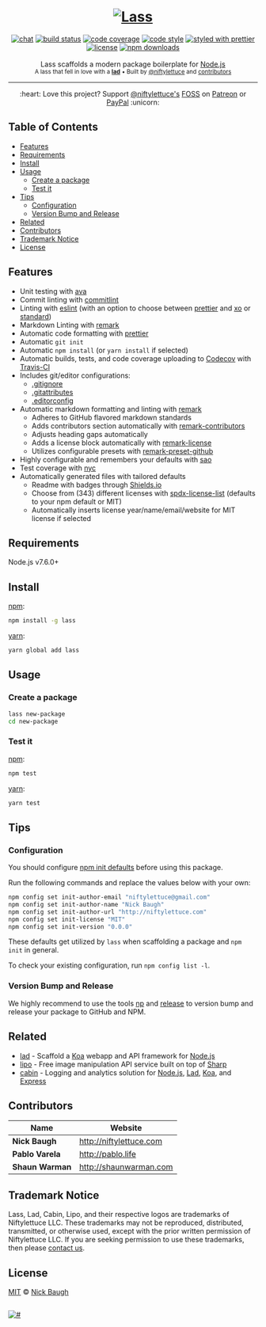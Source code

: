 <h1 align="center">
  <a href="https://lass.js.org"><img src="https://cdn.rawgit.com/lassjs/lass/e39cd571/media/lass.png" alt="Lass" /></a>
</h1>
<div align="center">
  <a href="http://slack.crocodilejs.com"><img src="http://slack.crocodilejs.com/badge.svg" alt="chat" /></a>
  <a href="https://travis-ci.com/lassjs/lass"><img src="https://travis-ci.com/lassjs/lass.svg?branch=master" alt="build status" /></a>
  <a href="https://codecov.io/github/lassjs/lass"><img src="https://img.shields.io/codecov/c/github/lassjs/lass/master.svg" alt="code coverage" /></a>
  <a href="https://github.com/sindresorhus/xo"><img src="https://img.shields.io/badge/code_style-XO-5ed9c7.svg" alt="code style" /></a>
  <a href="https://github.com/prettier/prettier"><img src="https://img.shields.io/badge/styled_with-prettier-ff69b4.svg" alt="styled with prettier" /></a>
  <a href="LICENSE"><img src="https://img.shields.io/github/license/lassjs/lass.svg" alt="license" /></a>
  <a href="https://npm.im/lass"><img src="https://img.shields.io/npm/dt/lass.svg" alt="npm downloads" /></a>
</div>
<br />

<div align="center">
  Lass scaffolds a modern package boilerplate for <a href="https://nodejs.org">Node.js</a>
</div>

<div align="center">
  <sub>
    A lass that fell in love with a <a href="https://lad.js.org"><strong>lad</strong></a>
    &bull; Built by <a href="https://github.com/niftylettuce">@niftylettuce</a>
    and <a href="#contributors">contributors</a>
  </sub>
</div>

<hr />

<div align="center">:heart: Love this project? Support <a href="https://github.com/niftylettuce" target="_blank">@niftylettuce's</a> <a href="https://en.wikipedia.org/wiki/Free_and_open-source_software" target="_blank">FOSS</a> on <a href="https://patreon.com/niftylettuce" target="_blank">Patreon</a> or <a href="https://paypal.me/niftylettuce">PayPal</a> :unicorn:</div>


## Table of Contents

* [Features](#features)
* [Requirements](#requirements)
* [Install](#install)
* [Usage](#usage)
  * [Create a package](#create-a-package)
  * [Test it](#test-it)
* [Tips](#tips)
  * [Configuration](#configuration)
  * [Version Bump and Release](#version-bump-and-release)
* [Related](#related)
* [Contributors](#contributors)
* [Trademark Notice](#trademark-notice)
* [License](#license)


## Features

* Unit testing with [ava][]
* Commit linting with [commitlint][]
* Linting with [eslint][] (with an option to choose between [prettier][] and [xo][] or [standard][])
* Markdown Linting with [remark][]
* Automatic code formatting with [prettier][]
* Automatic `git init`
* Automatic `npm install` (or `yarn install` if selected)
* Automatic builds, tests, and code coverage uploading to [Codecov][] with [Travis-CI][]
* Includes git/editor configurations:
  * [.gitignore](template/gitignore)
  * [.gitattributes](template/.gitattributes)
  * [.editorconfig](template/.editorconfig)
* Automatic markdown formatting and linting with [remark][]
  * Adheres to GitHub flavored markdown standards
  * Adds contributors section automatically with [remark-contributors][]
  * Adjusts heading gaps automatically
  * Adds a license block automatically with [remark-license][]
  * Utilizes configurable presets with [remark-preset-github][]
* Highly configurable and remembers your defaults with [sao][]
* Test coverage with [nyc][]
* Automatically generated files with tailored defaults
  * Readme with badges through [Shields.io][shields]
  * Choose from (343) different licenses with [spdx-license-list][] (defaults to your npm default or MIT)
  * Automatically inserts license year/name/email/website for MIT license if selected


## Requirements

Node.js v7.6.0+


## Install

[npm][]:

```sh
npm install -g lass
```

[yarn][]:

```sh
yarn global add lass
```


## Usage

### Create a package

```sh
lass new-package
cd new-package
```

### Test it

[npm][]:

```sh
npm test
```

[yarn][]:

```sh
yarn test
```


## Tips

### Configuration

You should configure [npm init defaults][npm-init-defaults] before using this package.

Run the following commands and replace the values below with your own:

```bash
npm config set init-author-email "niftylettuce@gmail.com"
npm config set init-author-name "Nick Baugh"
npm config set init-author-url "http://niftylettuce.com"
npm config set init-license "MIT"
npm config set init-version "0.0.0"
```

These defaults get utilized by `lass` when scaffolding a package and `npm init` in general.

To check your existing configuration, run `npm config list -l`.

### Version Bump and Release

We highly recommend to use the tools [np][] and [release][] to version bump and release your package to GitHub and NPM.


## Related

* [lad][] - Scaffold a [Koa][] webapp and API framework for [Node.js][node]
* [lipo][] - Free image manipulation API service built on top of [Sharp][]
* [cabin][] - Logging and analytics solution for [Node.js][node], [Lad][], [Koa][], and [Express][]


## Contributors

| Name             | Website                   |
| ---------------- | ------------------------- |
| **Nick Baugh**   | <http://niftylettuce.com> |
| **Pablo Varela** | <http://pablo.life>       |
| **Shaun Warman** | <http://shaunwarman.com>  |


## Trademark Notice

Lass, Lad, Cabin, Lipo, and their respective logos are trademarks of Niftylettuce LLC.
These trademarks may not be reproduced, distributed, transmitted, or otherwise used, except with the prior written permission of Niftylettuce LLC.
If you are seeking permission to use these trademarks, then please [contact us](mailto:niftylettuce@gmail.com).


## License

[MIT](LICENSE) © [Nick Baugh](http://niftylettuce.com)


##

<a href="#"><img src="https://cdn.rawgit.com/lassjs/lass/e39cd571/media/lass-footer.png" alt="#" /></a>

[eslint]: https://eslint.org/

[xo]: https://github.com/sindresorhus/xo

[codecov]: https://codecov.io

[travis-ci]: https://travis-ci.com

[ava]: https://github.com/avajs/ava

[prettier]: https://prettier.io/

[npm]: https://www.npmjs.com/

[yarn]: https://yarnpkg.com/

[remark]: https://github.com/wooorm/remark

[remark-contributors]: https://github.com/hughsk/remark-contributors

[lad]: https://lad.js.org

[node]: https://nodejs.org

[koa]: http://koajs.com/

[remark-license]: https://github.com/wooorm/remark-license

[remark-preset-github]: https://github.com/niftylettuce/remark-preset-github

[sao]: https://sao.js.org/#/

[nyc]: https://github.com/istanbuljs/nyc

[shields]: https://shields.io/

[spdx-license-list]: https://github.com/sindresorhus/spdx-license-list

[npm-init-defaults]: https://docs.npmjs.com/misc/config#init-author-name

[sharp]: http://sharp.dimens.io/

[lipo]: https://lipo.io

[cabin]: http://cabinjs.com

[express]: https://expressjs.com

[standard]: https://standardjs.com/

[commitlint]: https://github.com/marionebl/commitlint

[np]: https://github.com/sindresorhus/np

[release]: https://github.com/zeit/release
